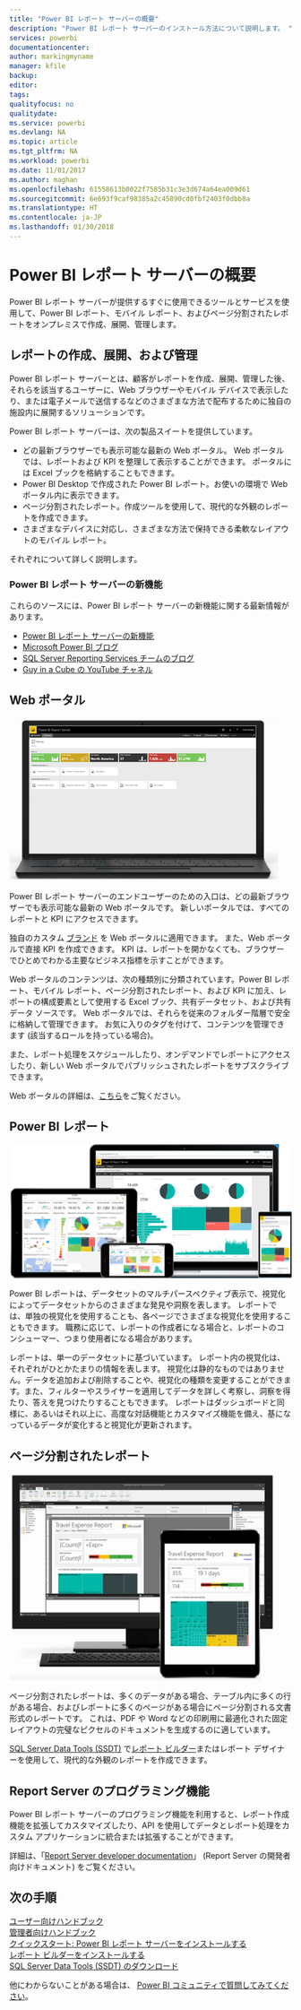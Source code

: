 ```yaml
---
title: "Power BI レポート サーバーの概要"
description: "Power BI レポート サーバーのインストール方法について説明します。 "
services: powerbi
documentationcenter: 
author: markingmyname
manager: kfile
backup: 
editor: 
tags: 
qualityfocus: no
qualitydate: 
ms.service: powerbi
ms.devlang: NA
ms.topic: article
ms.tgt_pltfrm: NA
ms.workload: powerbi
ms.date: 11/01/2017
ms.author: maghan
ms.openlocfilehash: 61558613b0022f7585b31c3e3d674a64ea009d61
ms.sourcegitcommit: 6e693f9caf98385a2c45890cd0fbf2403f0dbb8a
ms.translationtype: HT
ms.contentlocale: ja-JP
ms.lasthandoff: 01/30/2018
---
```

# <a name="get-started-with-power-bi-report-server"></a>Power BI レポート サーバーの概要
Power BI レポート サーバーが提供するすぐに使用できるツールとサービスを使用して、Power BI レポート、モバイル レポート、およびページ分割されたレポートをオンプレミスで作成、展開、管理します。

## <a name="create-deploy-and-manage-reports"></a>レポートの作成、展開、および管理
Power BI レポート サーバーとは、顧客がレポートを作成、展開、管理した後、それらを該当するユーザーに、Web ブラウザーやモバイル デバイスで表示したり、または電子メールで送信するなどのさまざまな方法で配布するために独自の施設内に展開するソリューションです。

Power BI レポート サーバーは、次の製品スイートを提供しています。

* どの最新ブラウザーでも表示可能な最新の Web ポータル。 Web ポータルでは、レポートおよび KPI を整理して表示することができます。 ポータルには Excel ブックを格納することもできます。
* Power BI Desktop で作成された Power BI レポート。お使いの環境で Web ポータル内に表示できます。
* ページ分割されたレポート。作成ツールを使用して、現代的な外観のレポートを作成できます。
* さまざまなデバイスに対応し、さまざまな方法で保持できる柔軟なレイアウトのモバイル レポート。

それぞれについて詳しく説明します。

### <a name="whats-new-in-power-bi-report-server"></a>Power BI レポート サーバーの新機能
これらのソースには、Power BI レポート サーバーの新機能に関する最新情報があります。

* [Power BI レポート サーバーの新機能](whats-new.md)
* [Microsoft Power BI ブログ](https://powerbi.microsoft.com/blog/)
* [SQL Server Reporting Services チームのブログ](https://blogs.msdn.microsoft.com/sqlrsteamblog/)
* [Guy in a Cube の YouTube チャネル](https://aka.ms/guyinacube)

## <a name="web-portal"></a>Web ポータル
![](media/get-started/web-portal.png)

Power BI レポート サーバーのエンドユーザーのための入口は、どの最新ブラウザーでも表示可能な最新の Web ポータルです。 新しいポータルでは、すべてのレポートと KPI にアクセスできます。

独自のカスタム [ブランド](https://docs.microsoft.com/sql/reporting-services/branding-the-web-portal) を Web ポータルに適用できます。 また、Web ポータルで直接 KPI を作成できます。 KPI は、レポートを開かなくても、ブラウザーでひとめでわかる主要なビジネス指標を示すことができます。

Web ポータルのコンテンツは、次の種類別に分類されています。Power BI レポート、モバイル レポート、ページ分割されたレポート、および KPI に加え、レポートの構成要素として使用する Excel ブック、共有データセット、および共有データ ソースです。 Web ポータルでは、それらを従来のフォルダー階層で安全に格納して管理できます。 お気に入りのタグを付けて、コンテンツを管理できます (該当するロールを持っている場合)。

また、レポート処理をスケジュールしたり、オンデマンドでレポートにアクセスしたり、新しい Web ポータルでパブリッシュされたレポートをサブスクライブできます。

Web ポータルの詳細は、[こちら](https://docs.microsoft.com/sql/reporting-services/web-portal-ssrs-native-mode)をご覧ください。

## <a name="power-bi-reports"></a>Power BI レポート
![](media/get-started/powerbi-reports.png)

Power BI レポートは、データセットのマルチパースペクティブ表示で、視覚化によってデータセットからのさまざまな発見や洞察を表します。  レポートでは、単独の視覚化を使用することも、各ページでさまざまな視覚化を使用することもできます。 職務に応じて、レポートの作成者になる場合と、レポートのコンシューマー、つまり使用者になる場合があります。

レポートは、単一のデータセットに基づいています。 レポート内の視覚化は、それぞれがひとかたまりの情報を表します。 視覚化は静的なものではありません。データを追加および削除することや、視覚化の種類を変更することができます。また、フィルターやスライサーを適用してデータを詳しく考察し、洞察を得たり、答えを見つけたりすることもできます。 レポートはダッシュボードと同様に、あるいはそれ以上に、高度な対話機能とカスタマイズ機能を備え、基になっているデータが変化すると視覚化が更新されます。

## <a name="paginated-reports"></a>ページ分割されたレポート
![](media/get-started/paginated-reports.png)

ページ分割されたレポートは、多くのデータがある場合、テーブル内に多くの行がある場合、およびレポートに多くのページがある場合にページ分割される文書形式のレポートです。 これは、PDF や Word などの印刷用に最適化された固定レイアウトの完璧なピクセルのドキュメントを生成するのに適しています。

[SQL Server Data Tools (SSDT)](https://docs.microsoft.com/sql/reporting-services/tools/reporting-services-in-sql-server-data-tools-ssdt) で[レポート ビルダー](https://docs.microsoft.com/sql/reporting-services/report-builder/report-builder-in-sql-server-2016)またはレポート デザイナーを使用して、現代的な外観のレポートを作成できます。

## <a name="report-server-programming-features"></a>Report Server のプログラミング機能
Power BI レポート サーバーのプログラミング機能を利用すると、レポート作成機能を拡張してカスタマイズしたり、API を使用してデータとレポート処理をカスタム アプリケーションに統合または拡張することができます。

詳細は、「[Report Server developer documentation](https://docs.microsoft.com/sql/reporting-services/reporting-services-developer-documentation)」 (Report Server の開発者向けドキュメント) をご覧ください。

## <a name="next-steps"></a>次の手順
[ユーザー向けハンドブック](user-handbook-overview.md)  
[管理者向けハンドブック](admin-handbook-overview.md)  
[クイックスタート: Power BI レポート サーバーをインストールする](quickstart-install-report-server.md)  
[レポート ビルダーをインストールする](https://docs.microsoft.com/sql/reporting-services/install-windows/install-report-builder)  
[SQL Server Data Tools (SSDT) のダウンロード](http://go.microsoft.com/fwlink/?LinkID=616714)

他にわからないことがある場合は、 [Power BI コミュニティで質問してみてください](https://community.powerbi.com/)。

